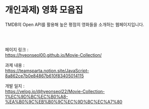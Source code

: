 <h1>개인과제) 영화 모음집</h1>
TMDB의 Open API를 활용해 높은 평점의 영화들을 소개하는 웹페이지입니다.

<br><br>

페이지 링크 : <br>
https://hyeonseol00.github.io/Movie-Collection/

과제 내용 : <br>
https://teamsparta.notion.site/JavaScript-8a862ce7b0e84867b610f83405014115

개발 일지 : <br>
https://velog.io/@hyeonseol22/Movie-Collection-1%EC%9D%BC%EC%B0%A8-%EA%B0%9C%EB%B0%9C%EC%9D%BC%EC%A7%80
